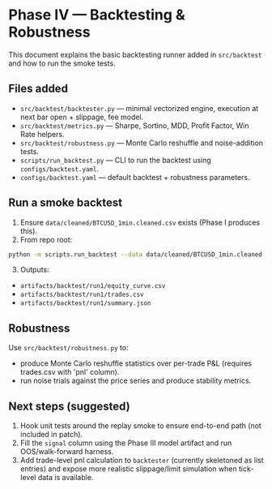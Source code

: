 # Phase IV — Backtesting & Robustness

This document explains the basic backtesting runner added in `src/backtest` and how to run the smoke tests.

## Files added
- `src/backtest/backtester.py` — minimal vectorized engine, execution at next bar open + slippage, fee model.
- `src/backtest/metrics.py` — Sharpe, Sortino, MDD, Profit Factor, Win Rate helpers.
- `src/backtest/robustness.py` — Monte Carlo reshuffle and noise-addition tests.
- `scripts/run_backtest.py` — CLI to run the backtest using `configs/backtest.yaml`.
- `configs/backtest.yaml` — default backtest + robustness parameters.

## Run a smoke backtest
1. Ensure `data/cleaned/BTCUSD_1min.cleaned.csv` exists (Phase I produces this).
2. From repo root:
```bash
python -m scripts.run_backtest --data data/cleaned/BTCUSD_1min.cleaned.csv --out artifacts/backtest/run1
```
3. Outputs:
 - `artifacts/backtest/run1/equity_curve.csv`
 - `artifacts/backtest/run1/trades.csv`
 - `artifacts/backtest/run1/summary.json`

## Robustness
Use `src/backtest/robustness.py` to:
 - produce Monte Carlo reshuffle statistics over per-trade P&L (requires trades.csv with 'pnl' column).
 - run noise trials against the price series and produce stability metrics.

## Next steps (suggested)
1. Hook unit tests around the replay smoke to ensure end-to-end path (not included in patch).
2. Fill the `signal` column using the Phase III model artifact and run OOS/walk-forward harness.
3. Add trade-level pnl calculation to `backtester` (currently skeletoned as list entries) and expose more realistic slippage/limit simulation when tick-level data is available.
